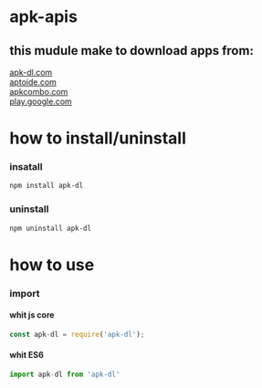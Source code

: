 # apk-apis
## this mudule make to download apps from:
[apk-dl.com](apk-dl.com)<br>
[aptoide.com](aptoide.com)<br>
[apkcombo.com](apkcombo.com)<br>
[play.google.com](play.google.com)<br>

# how to install/uninstall

### insatall
```sh
npm install apk-dl
```

### uninstall
```sh
npm uninstall apk-dl
```
# how to use

### import
#### whit js core
```js
const apk-dl = require('apk-dl');
```

#### whit ES6 
```js
import apk-dl from 'apk-dl'
```
